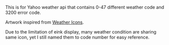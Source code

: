 This is for Yahoo weather api that contains 0-47 different weather code and 3200 error code.

Artwork inspired from [Weather Icons](http://erikflowers.github.io/weather-icons/).

Due to the limitation of eink display, many weather condition are sharing same icon, yet I still named them to code number for easy reference.
